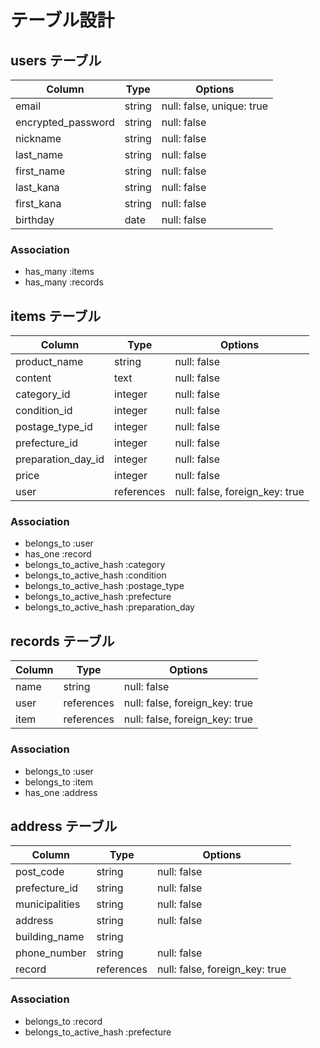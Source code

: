 # テーブル設計

## users テーブル

| Column             | Type   | Options     |
| ------------------ | ------ | ----------- |
| email              | string | null: false, unique: true|
| encrypted_password | string | null: false |
| nickname           | string | null: false |
| last_name          | string | null: false |
| first_name         | string | null: false |
| last_kana          | string | null: false |
| first_kana         | string | null: false |
| birthday           | date   | null: false |

### Association

- has_many :items
- has_many :records


## items テーブル

| Column             | Type         | Options     |
| ------------------ | ------------ | ----------- |
| product_name       | string       | null: false |
| content            | text         | null: false |
| category_id        | integer      | null: false |
| condition_id       | integer      | null: false |
| postage_type_id    | integer      | null: false |
| prefecture_id      | integer      | null: false |
| preparation_day_id | integer      | null: false |
| price              | integer      | null: false |
| user               | references   | null: false, foreign_key: true |

### Association

- belongs_to :user
- has_one :record
- belongs_to_active_hash :category
- belongs_to_active_hash :condition
- belongs_to_active_hash :postage_type
- belongs_to_active_hash :prefecture
- belongs_to_active_hash :preparation_day

## records テーブル

| Column      | Type       | Options                        |
| ----------- | ---------- | ------------------------------ |
| name        | string     | null: false                    |
| user        | references | null: false, foreign_key: true |
| item        | references | null: false, foreign_key: true |

### Association

- belongs_to :user
- belongs_to :item
- has_one :address


## address テーブル

| Column          | Type       | Options                        |
| --------------- | ---------- | ------------------------------ |
| post_code       | string     | null: false                    |
| prefecture_id   | string     | null: false                    |
| municipalities  | string     | null: false                    |
| address         | string     | null: false                    |
| building_name   | string     |                                |
| phone_number    | string     | null: false                    |
| record          | references | null: false, foreign_key: true |

### Association

- belongs_to :record
- belongs_to_active_hash :prefecture